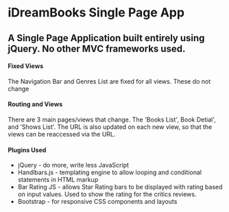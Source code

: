 <h1>iDreamBooks Single Page App</h1>

<h2>A Single Page Application built entirely using jQuery. No other MVC frameworks used.</h2>

<h4>Fixed Views</h4>
<p>The Navigation Bar and Genres List are fixed for all views. These do not change</p>

<h4>Routing and Views</h4>
<p>There are 3 main pages/views that change. The 'Books List', Book Detial', and 'Shows List'. The URL is also updated on each new view, so that the views can be reaccessed via the URL.</p>

<h4>Plugins Used</h4>
<ul>
<li>jQuery - do more, write less JavaScript</li>
<li>Handlbars.js - templating engine to allow looping and conditional statements in HTML markup</li>
<li>Bar Rating JS - allows Star Rating bars to be displayed with rating based on input values. Used to show the rating for the critics reviews. </li>
<li>Bootstrap - for responsive CSS components and layouts</li>
</ul>
